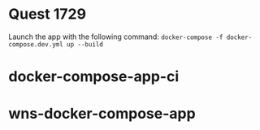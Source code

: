 # Quest 1729

Launch the app with the following command: `docker-compose -f docker-compose.dev.yml up --build`
# docker-compose-app-ci
# wns-docker-compose-app
